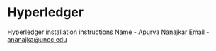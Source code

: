 # Hyperledger
Hyperledger installation instructions
Name - Apurva Nanajkar
Email - ananajka@uncc.edu
